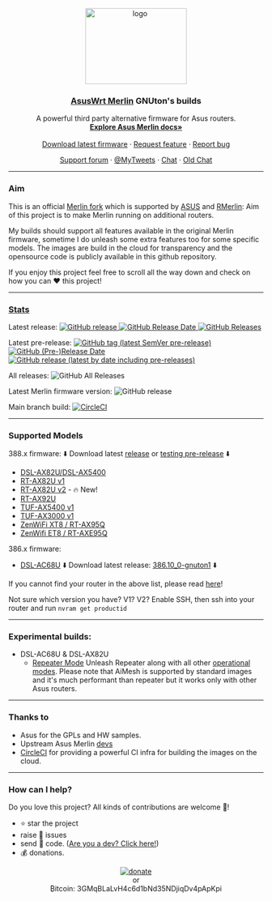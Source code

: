 <p align="center">
    <img src="http://nw-dlcdnet.asus.com/plugin/productIcons/DSL-AX82U.png" alt="logo" width="200" height="150">
</p>

<h3 align="center">
    <a href="https://github.com/RMerl/asuswrt-merlin/wiki/About-Asuswrt">AsusWrt Merlin</a> 
    GNUton's builds
</h3>

<p align="center">
  A powerful third party alternative firmware for Asus routers.
    
  <br>
  <a href="https://github.com/RMerl/asuswrt-merlin.ng/wiki/About-Asuswrt"><strong>Explore Asus Merlin docs»</strong></a>
  <br>
  <br>
  <a href="https://github.com/gnuton/asuswrt-merlin.ng/releases/latest">Download latest firmware</a>
  ·
  <a href="https://github.com/gnuton/asuswrt-merlin.ng/issues/new?assignees=&labels=enhancement&template=feature_request.md">Request feature</a>
  ·
  <a href="https://github.com/gnuton/asuswrt-merlin.ng/issues/new?assignees=&labels=bug&template=bug_report.md">Report bug</a>
</p>
<p align="center">
  <a href="https://www.snbforums.com/threads/gnutons-merlin-builds-for-dsl-router-386-1_2-released.70980/">Support forum</a>
  ·
  <a href="https://twitter.com/gnuton">@MyTweets</a>
  ·  
  <a href="https://discord.gg/d9znzA68Dd">Chat</a>  
  ·  
  <a href="https://gitter.im/asuswrt/merlin-dsl">Old Chat</a>
</p>

---------------------
### Aim

This is an official [Merlin fork](https://github.com/RMerl/asuswrt-merlin) which is supported by [ASUS](https://twitter.com/ASUS) and [RMerlin](https://twitter.com/RMerlinDev?ref_src=twsrc%5Egoogle%7Ctwcamp%5Eserp%7Ctwgr%5Eauthor): Aim of this project is to make Merlin running on additional routers.

My builds should support all features available in the original Merlin firmware, sometime I do unleash some extra features too for some specific models. The images are build in the cloud for transparency and the opensource code is publicly available in this github repository.

If you enjoy this project feel free to scroll all the way down and check on how you can ❤️ this project! 

---------------------

### [Stats](https://somsubhra.github.io/github-release-stats/?username=gnuton&repository=asuswrt-merlin.ng)
Latest release:
[
![GitHub release](https://img.shields.io/github/release/gnuton/asuswrt-merlin.ng.svg)
![GitHub Release Date](https://img.shields.io/github/release-date/gnuton/asuswrt-merlin.ng.svg)
![GitHub Releases](https://img.shields.io/github/downloads/gnuton/asuswrt-merlin.ng/latest/total.svg)
](https://github.com/gnuton/asuswrt-merlin.ng/releases/latest)

Latest pre-release:
[
![GitHub tag (latest SemVer pre-release)](https://img.shields.io/github/v/release/gnuton/asuswrt-merlin.ng?include_prereleases&label=pre-release)
![GitHub (Pre-)Release Date](https://img.shields.io/github/release-date-pre/gnuton/asuswrt-merlin.ng)
![GitHub release (latest by date including pre-releases)](https://img.shields.io/github/downloads-pre/gnuton/asuswrt-merlin.ng/latest/total)
](https://github.com/gnuton/asuswrt-merlin.ng/releases/)

All releases:
![GitHub All Releases](https://img.shields.io/github/downloads/gnuton/asuswrt-merlin.ng/total.svg)

Latest Merlin firmware version: ![GitHub release](https://img.shields.io/github/tag/RMerl/asuswrt-merlin.ng.svg)

Main branch build: [![CircleCI](https://circleci.com/gh/gnuton/asuswrt-merlin.ng/tree/gnuton-master.svg?style=svg)](https://circleci.com/gh/gnuton/asuswrt-merlin.ng/tree/gnuton-master)

---------------------

### Supported Models

388.x firmware: ⬇️ Download latest [release](https://github.com/gnuton/asuswrt-merlin.ng/releases/latest) or [testing pre-release](https://github.com/gnuton/asuswrt-merlin.ng/releases/) ⬇️
* [DSL-AX82U/DSL-AX5400](https://www.asus.com/Networking-IoT-Servers/WiFi-6/All-series/DSL-AX82U/)
* [RT-AX82U v1](https://www.asus.com/Networking-IoT-Servers/WiFi-6/All-series/RT-AX82U/)
* [RT-AX82U v2](https://www.asus.com/Networking-IoT-Servers/WiFi-6/All-series/RT-AX82U/) - 🔥 New!
* [RT-AX92U](https://www.asus.com/Networking-IoT-Servers/WiFi-Routers/ASUS-Gaming-Routers/RT-AX92U/)
* [TUF-AX5400 v1](https://www.asus.com/Networking-IoT-Servers/WiFi-Routers/ASUS-Gaming-Routers/TUF-Gaming-AX5400/) 
* [TUF-AX3000 v1](https://www.asus.com/Networking-IoT-Servers/WiFi-Routers/ASUS-Gaming-Routers/TUF-Gaming-AX3000/)
* [ZenWiFi XT8 / RT-AX95Q](https://www.asus.com/Networking-IoT-Servers/Whole-Home-Mesh-WiFi-System/ZenWiFi-WiFi-Systems/ASUS-ZenWiFi-AX-XT8/) 
* [ZenWifi ET8 / RT-AXE95Q](https://www.asus.com/networking-iot-servers/whole-home-mesh-wifi-system/zenwifi-wifi-systems/asus-zenwifi-et8/) 

386.x firmware:
* [DSL-AC68U](https://www.asus.com/Networking-IoT-Servers/Modem-Routers/All-series/DSLAC68U/) ⬇️ Download latest release: [386.10_0-gnuton1](https://github.com/gnuton/asuswrt-merlin.ng/releases/download/388.2_2_0-gnuton1/DSL-AC68U_386.10_0-gnuton1_DSL_1.0.5.3.trx) ⬇️

If you cannot find your router in the above list, please read [here](https://github.com/gnuton/asuswrt-merlin.ng/issues/140)!

Not sure which version you have? V1? V2? Enable SSH, then ssh into your router and run ```nvram get productid```

---------------------

### Experimental builds:
* DSL-AC68U & DSL-AX82U
  * [Repeater Mode](https://github.com/gnuton/asuswrt-merlin.ng/releases/tag/gnuton-snapshot-feature-repeater) Unleash  Repeater along with all other [operational modes](https://www.asus.com/support/FAQ/1015007/). Please note that AiMesh is supported by standard images and it's much performant than repeater but it works only with other Asus routers.
  
---------------------
### Thanks to
- Asus for the GPLs and HW samples.
- Upstream Asus Merlin [devs](https://github.com/RMerl/asuswrt-merlin.ng/graphs/contributors)
- [CircleCI](https://circleci.com/) for providing a powerful CI infra for building the images on the cloud. 

---------------------
### How can I help?
Do you love this project? All kinds of contributions are welcome 🙌!
 * ⭐️ star the project
 * raise 🐞 issues 
 * send 🙇 code. ([Are you a dev? Click here!](https://github.com/gnuton/asuswrt-merlin.ng/blob/master/DEV.md))
 * 💰 donations.

<p align="center">
  <a href="https://www.paypal.me/gnuton"><img src="donate.png" alt="donate" /></a>
  <br/>  
  or 
  <br/>
  ₿itcoin: 3GMqBLaLvH4c6d1bNd35NDjiqDv4pApKpi
</p>
